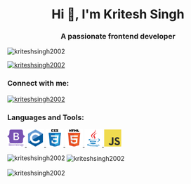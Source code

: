<h1 align="center">Hi 👋, I'm Kritesh Singh</h1>
<h3 align="center">A passionate frontend developer</h3>

<p align="left"> <img src="https://komarev.com/ghpvc/?username=kriteshsingh2002&label=Profile%20views&color=0e75b6&style=flat" alt="kriteshsingh2002" /> </p>

<p align="left"> <a href="https://github.com/ryo-ma/github-profile-trophy"><img src="https://github-profile-trophy.vercel.app/?username=kriteshsingh2002" alt="kriteshsingh2002" /></a> </p>

<h3 align="left">Connect with me:</h3>
<p align="left">
<a href="https://linkedin.com/in/kriteshsingh2002" target="blank"><img align="center" src="https://raw.githubusercontent.com/rahuldkjain/github-profile-readme-generator/master/src/images/icons/Social/linked-in-alt.svg" alt="kriteshsingh2002" height="30" width="40" /></a>
</p>

<h3 align="left">Languages and Tools:</h3>
<p align="left"> <a href="https://getbootstrap.com" target="_blank" rel="noreferrer"> <img src="https://raw.githubusercontent.com/devicons/devicon/master/icons/bootstrap/bootstrap-plain-wordmark.svg" alt="bootstrap" width="40" height="40"/> </a> <a href="https://www.cprogramming.com/" target="_blank" rel="noreferrer"> <img src="https://raw.githubusercontent.com/devicons/devicon/master/icons/c/c-original.svg" alt="c" width="40" height="40"/> </a> <a href="https://www.w3schools.com/css/" target="_blank" rel="noreferrer"> <img src="https://raw.githubusercontent.com/devicons/devicon/master/icons/css3/css3-original-wordmark.svg" alt="css3" width="40" height="40"/> </a> <a href="https://www.w3.org/html/" target="_blank" rel="noreferrer"> <img src="https://raw.githubusercontent.com/devicons/devicon/master/icons/html5/html5-original-wordmark.svg" alt="html5" width="40" height="40"/> </a> <a href="https://www.java.com" target="_blank" rel="noreferrer"> <img src="https://raw.githubusercontent.com/devicons/devicon/master/icons/java/java-original.svg" alt="java" width="40" height="40"/> </a> <a href="https://developer.mozilla.org/en-US/docs/Web/JavaScript" target="_blank" rel="noreferrer"> <img src="https://raw.githubusercontent.com/devicons/devicon/master/icons/javascript/javascript-original.svg" alt="javascript" width="40" height="40"/> </a> </p>

<p><img align="left" src="https://github-readme-stats.vercel.app/api/top-langs?username=kriteshsingh2002&show_icons=true&locale=en&layout=compact" alt="kriteshsingh2002" /></p>

<p>&nbsp;<img align="center" src="https://github-readme-stats.vercel.app/api?username=kriteshsingh2002&show_icons=true&locale=en" alt="kriteshsingh2002" /></p>

<p><img align="center" src="https://github-readme-streak-stats.herokuapp.com/?user=kriteshsingh2002&" alt="kriteshsingh2002" /></p>


